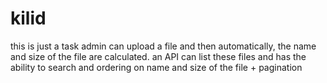 # kilid
this is just a task
admin can upload a file and then automatically, the name and size of the file are calculated.
an API can list these files and has the ability  to search and ordering  on name and size of the file + pagination
